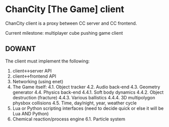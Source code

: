 # ChanCity [The Game] client
ChanCity client is a proxy between CC server and CC frontend.

Current milestone: multiplayer cube pushing game client

## DOWANT

The client must implement the following:
1. client<->server API
2. client<->frontend API
3. Networking (using enet)
4. The Game itself:
    4.1. Object tracker
    4.2. Audio back-end
    4.3. Geometry generator
    4.4. Physics back-end
	4.4.1. Soft body dynamics
	4.4.2. Object destruction (fracture)
	4.4.3. Various ballistics
	4.4.4. 3D multipolygon physbox collisions
    4.5. Time, day/night, year, weather cycle
5. Lua or Python scripting interfaces (need to decide quick or else it will be Lua AND Python)
6. Chemical reaction/process engine
    6.1. Particle system
